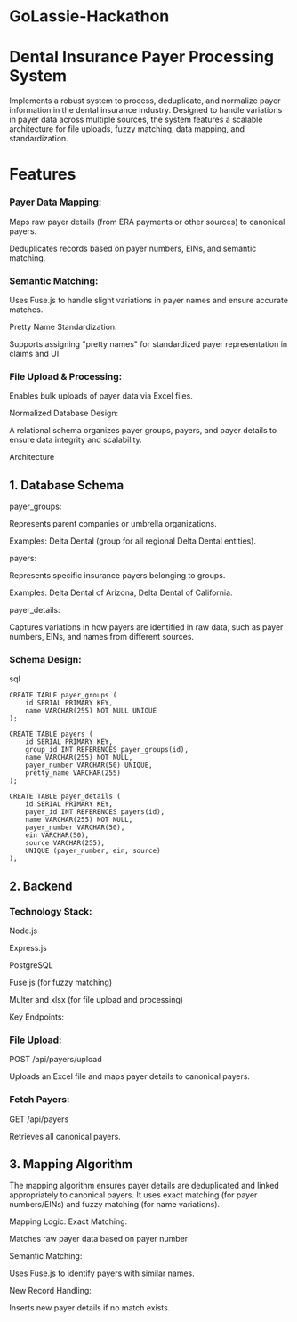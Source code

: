 # GoLassie-Hackathon

# Dental Insurance Payer Processing System
Implements a robust system to process, deduplicate, and normalize payer information in the dental insurance industry. Designed to handle variations in payer data across multiple sources, the system features a scalable architecture for file uploads, fuzzy matching, data mapping, and standardization.

# Features
### Payer Data Mapping:

Maps raw payer details (from ERA payments or other sources) to canonical payers.

Deduplicates records based on payer numbers, EINs, and semantic matching.

### Semantic Matching:

Uses Fuse.js to handle slight variations in payer names and ensure accurate matches.

Pretty Name Standardization:

Supports assigning "pretty names" for standardized payer representation in claims and UI.

### File Upload & Processing:

Enables bulk uploads of payer data via Excel files.

Normalized Database Design:

A relational schema organizes payer groups, payers, and payer details to ensure data integrity and scalability.

Architecture
## 1. Database Schema
payer_groups:

Represents parent companies or umbrella organizations.

Examples: Delta Dental (group for all regional Delta Dental entities).

payers:

Represents specific insurance payers belonging to groups.

Examples: Delta Dental of Arizona, Delta Dental of California.

payer_details:

Captures variations in how payers are identified in raw data, such as payer numbers, EINs, and names from different sources.

### Schema Design:
sql
```
CREATE TABLE payer_groups (
    id SERIAL PRIMARY KEY,
    name VARCHAR(255) NOT NULL UNIQUE
);

CREATE TABLE payers (
    id SERIAL PRIMARY KEY,
    group_id INT REFERENCES payer_groups(id),
    name VARCHAR(255) NOT NULL,
    payer_number VARCHAR(50) UNIQUE,
    pretty_name VARCHAR(255)
);

CREATE TABLE payer_details (
    id SERIAL PRIMARY KEY,
    payer_id INT REFERENCES payers(id),
    name VARCHAR(255) NOT NULL,
    payer_number VARCHAR(50),
    ein VARCHAR(50),
    source VARCHAR(255),
    UNIQUE (payer_number, ein, source)
);
```
## 2. Backend
### Technology Stack:

Node.js

Express.js

PostgreSQL

Fuse.js (for fuzzy matching)

Multer and xlsx (for file upload and processing)

Key Endpoints:
### File Upload:

POST /api/payers/upload

Uploads an Excel file and maps payer details to canonical payers.

### Fetch Payers:

GET /api/payers

Retrieves all canonical payers.

## 3. Mapping Algorithm
The mapping algorithm ensures payer details are deduplicated and linked appropriately to canonical payers. It uses exact matching (for payer numbers/EINs) and fuzzy matching (for name variations).

Mapping Logic:
Exact Matching:

Matches raw payer data based on payer number 

Semantic Matching:

Uses Fuse.js to identify payers with similar names.

New Record Handling:

Inserts new payer details if no match exists.
